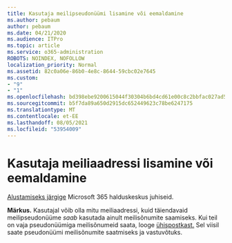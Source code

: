 ```yaml
---
title: Kasutaja meilipseudonüümi lisamine või eemaldamine
ms.author: pebaum
author: pebaum
ms.date: 04/21/2020
ms.audience: ITPro
ms.topic: article
ms.service: o365-administration
ROBOTS: NOINDEX, NOFOLLOW
localization_priority: Normal
ms.assetid: 82c0a06e-86b0-4e8c-8644-59cbc02e7645
ms.custom:
- "9"
- "1"
ms.openlocfilehash: bd398ebe9200615044f30304b6bd4cd61e00c8c2bbfac027ad50c9f5489b1734
ms.sourcegitcommit: b5f7da89a650d2915dc652449623c78be6247175
ms.translationtype: MT
ms.contentlocale: et-EE
ms.lasthandoff: 08/05/2021
ms.locfileid: "53954009"
---
```

# <a name="add-or-remove-an-email-address-for-a-user"></a>Kasutaja meiliaadressi lisamine või eemaldamine

[Alustamiseks järgige](https://portal.office.com/AdminPortal/Home#/AssistedGuide/addemailoptions) Microsoft 365 halduskeskus juhiseid.

 **Märkus.** Kasutajal võib olla mitu meiliaadressi, kuid täiendavaid meilipseudonüüme  *saab*  kasutada ainult meilisõnumite saamiseks. Kui teil on vaja pseudonüümiga meilisõnumeid saata, looge [ühispostkast.](https://docs.microsoft.com/microsoft-365/admin/email/create-a-shared-mailbox) Sel viisil saate pseudonüümi meilisõnumite saatmiseks ja vastuvõtuks.
  